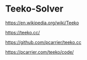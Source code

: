 # Teeko-Solver

https://en.wikipedia.org/wiki/Teeko

https://teeko.cc/

https://github.com/pcarrier/teeko.cc

https://pcarrier.com/teeko/code/
